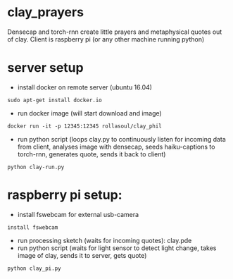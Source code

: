 # clay_prayers
Densecap and torch-rnn create little prayers and metaphysical quotes out of clay. Client is raspberry pi (or any other machine running python)


# server setup

- install docker on remote server (ubuntu 16.04)
```
sudo apt-get install docker.io
```

- run docker image (will start download and image)
```
docker run -it -p 12345:12345 rollasoul/clay_phil
```

- run python script (loops clay.py to continuously listen for incoming data from client, analyses image with densecap, seeds haiku-captions to torch-rnn, generates quote, sends it back to client)
```
python clay-run.py
```

# raspberry pi setup:

- install fswebcam for external usb-camera
```
install fswebcam
```
- run processing sketch (waits for incoming quotes): clay.pde
- run python script (waits for light sensor to detect light change, takes image of clay, sends it to server, gets quote)
```
python clay_pi.py
```
